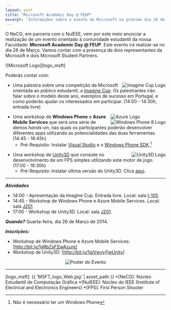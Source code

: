 ```yaml
---
layout: post
title: "Microsoft Academic Day @ FEUP"
excerpt: "Informações sobre o evento da Microsoft no próximo dia 26 de Março"
---
```


O NeCG, em parceria com o NuIEEE, vem por este meio anunciar a realização de um evento orientado à comunidade estudantil da nossa Faculdade: **Microsoft Academic Day @ FEUP**.
Este evento irá realizar-se no dia 26 de Março. Vamos contar com a presença de dois representantes da Microsoft e dois Microsoft Student Partners.

![Microsoft Logo][logo_msft]

Poderás contar com: 

<div style="float:right">
  <img alt ="Imagine Cup Logo" src="{{ 'ImageCupLogo.png' | asset_path }}">
</div>

- Uma palestra sobre uma competição da Microsoft orientada ao público estudantil, a [Imagine Cup][imagine_cup]. Os palestrantes irão falar sobre o modelo deste ano, exemplos de sucesso em Portugal, e como poderão ajudar os interessados em participar. (14:00 - 14:30h, entrada livre)

<div style="float:right">
  <img alt="Azure Logo" src="{{ 'Windows_Azure_logo.png' | asset_path }}"></br>
  <img alt="Windows Phone 8 Logo" src="{{ 'windowsphone8.jpg' | asset_path }}">
</div>

- Uma workshop de **Windows Phone** e **Azure Mobile Services** que será uma série de demos *hands-on*, nas quais os participantes poderão desenvolver diferentes apps utilizando as potencialidades das duas ferramentas. (14:45 - 16:45h)
	* Pré-Requisito: Instalar [Visual Studio][vs] e o [Windows Phone SDK][wSdk].[^1]

<div style="float:right">
  <img alt="Unity3D Logo" src="{{ 'Unity_Pri.png' | asset_path }}">
</div>

- Uma workshop de [Unity3D][unity] que consiste no desenvolvimento de um FPS simples utilizando este motor de jogo. (17:00 - 18:30h)
	* Pré-Requisito: Instalar última versão do Unity3D. Clica [aqui][unity].

---

***Atividades***

- 14:00 - Apresentação da Imagine Cup. Entrada livre. Local: sala [I-105][i105].
- 14:45 - Workshop de Windows Phone e Azure Mobile Services. Local: sala [J201][j201].
- 17:00 - Workshop de Unity3D. Local: sala [J201][j201].

***Quando?*** Quarta-feira, dia 26 de Março de 2014.

***Inscrições:***

- Workshop de Windows Phone e Azure Mobile Services: [http://bit.ly/1gRbZsF][wAzure]
- Workshop de Unity3D: [http://bit.ly/1gjVwyy][wUnity]

<div style="text-align:center">
  <img alt="Poster do Evento" src="{{ 'ic_003_llr.png' | asset_path }}">
</div>

---

  [imagine_cup]: https://www.imaginecup.com/#?fbid=QbBe9oERFKQ "Imagine Cup"
  [unity]: https://unity3d.com/pt/unity/download "Unity3D"
  [wAzure]: http://bit.ly/1gRbZsF "Workshop de Windows Phone e Azure Mobile Services"
  [wUnity]: http://bit.ly/1gjVwyy "Workshop de Unity3D"
  [wSdk]: http://dev.windowsphone.com/en-us/downloadsdk "Windows Phone SDK"
  [vs]: http://www.visualstudio.com/downloads/download-visual-studio-vs#d-express-windows-8 "Visual Studio"
  [i105]: https://sigarra.up.pt/feup/pt/instal_geral.espaco_view?pv_id=74724 "Sala I-105 @ FEUP"
  [j201]: https://sigarra.up.pt/feup/pt/instal_geral.espaco_view?pv_id=74826 "Sala J201 @ FEUP"
  [logo_msft]: {{ 'MSFT_logo_Web.jpg' | asset_path }}
  *[NeCG]: Núcleo Estudantil de Computação Gráfica
  *[NuIEEE]: Núcleo do IEEE (Institute of Electrical and Electronics Engineers)
  *[FPS]: First Person Shooter
  [^1]: Não é necessário ter um Windows Phone
